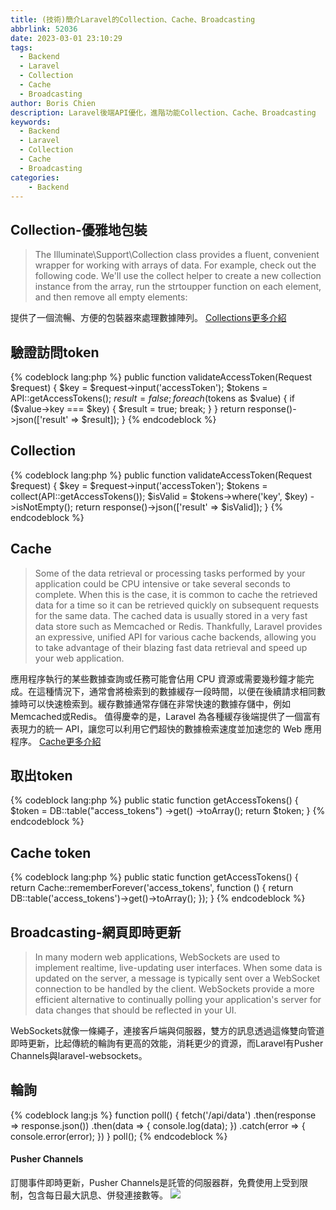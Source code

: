 ```yaml
---
title: (技術)簡介Laravel的Collection、Cache、Broadcasting
abbrlink: 52036
date: 2023-03-01 23:10:29
tags:
  - Backend
  - Laravel
  - Collection
  - Cache
  - Broadcasting
author: Boris Chien
description: Laravel後端API優化，進階功能Collection、Cache、Broadcasting
keywords:
  - Backend
  - Laravel
  - Collection
  - Cache
  - Broadcasting
categories:
    - Backend
---
```


## Collection-優雅地包裝
> The Illuminate\Support\Collection class provides a fluent, convenient wrapper for working with arrays of data. For example, check out the following code. We'll use the collect helper to create a new collection instance from the array, run the strtoupper function on each element, and then remove all empty elements:

提供了一個流暢、方便的包裝器來處理數據陣列。
[Collections更多介紹](https://laravel.com/docs/10.x/collections#creating-collections)

## 驗證訪問token
{% codeblock lang:php %}
public function validateAccessToken(Request $request)
{
    $key = $request->input('accessToken');
    $tokens = API::getAccessTokens();
    $result = false;
    foreach ($tokens as $value) {
        if ($value->key === $key) {
            $result = true;
            break;
        }
    }
    return response()->json(['result' => $result]);
}
{% endcodeblock %}

## Collection
{% codeblock lang:php %}
public function validateAccessToken(Request $request)
{
    $key = $request->input('accessToken');
    $tokens = collect(API::getAccessTokens());
    $isValid = $tokens->where('key', $key)
                       ->isNotEmpty();
    return response()->json(['result' => $isValid]);
}
{% endcodeblock %}

## Cache
> Some of the data retrieval or processing tasks performed by your application could be CPU intensive or take several seconds to complete. When this is the case, it is common to cache the retrieved data for a time so it can be retrieved quickly on subsequent requests for the same data. The cached data is usually stored in a very fast data store such as Memcached or Redis.
Thankfully, Laravel provides an expressive, unified API for various cache backends, allowing you to take advantage of their blazing fast data retrieval and speed up your web application.

應用程序執行的某些數據查詢或任務可能會佔用 CPU 資源或需要幾秒鐘才能完成。在這種情況下，通常會將檢索到的數據緩存一段時間，以便在後續請求相同數據時可以快速檢索到。緩存數據通常存儲在非常快速的數據存儲中，例如Memcached或Redis。
值得慶幸的是，Laravel 為各種緩存後端提供了一個富有表現力的統一 API，讓您可以利用它們超快的數據檢索速度並加速您的 Web 應用程序。
[Cache更多介紹](https://laravel.com/docs/10.x/cache#introduction)

## 取出token
{% codeblock lang:php %}
  public static function getAccessTokens()
    {
        $token = DB::table("access_tokens")
            ->get()
            ->toArray();
        return $token;
    }
{% endcodeblock %}

## Cache token
{% codeblock lang:php %}
   public static function getAccessTokens()
    {
        return Cache::rememberForever('access_tokens', function () {
            return DB::table('access_tokens')->get()->toArray();
        });
    }
{% endcodeblock %}


## Broadcasting-網頁即時更新
> In many modern web applications, WebSockets are used to implement realtime, live-updating user interfaces. When some data is updated on the server, a message is typically sent over a WebSocket connection to be handled by the client. WebSockets provide a more efficient alternative to continually polling your application's server for data changes that should be reflected in your UI.

WebSockets就像一條繩子，連接客戶端與伺服器，雙方的訊息透過這條雙向管道即時更新，比起傳統的輪詢有更高的效能，消耗更少的資源，而Laravel有Pusher Channels與laravel-websockets。

## 輪詢
{% codeblock lang:js %}
function poll() {
  fetch('/api/data')
    .then(response => response.json())
    .then(data => {
      console.log(data);
    })
    .catch(error => {
      console.error(error);
    })
}
poll();
{% endcodeblock %}

#### Pusher Channels
訂閱事件即時更新，Pusher Channels是託管的伺服器群，免費使用上受到限制，包含每日最大訊息、併發連接數等。
![](/images/free-channel-plan.jpg)


